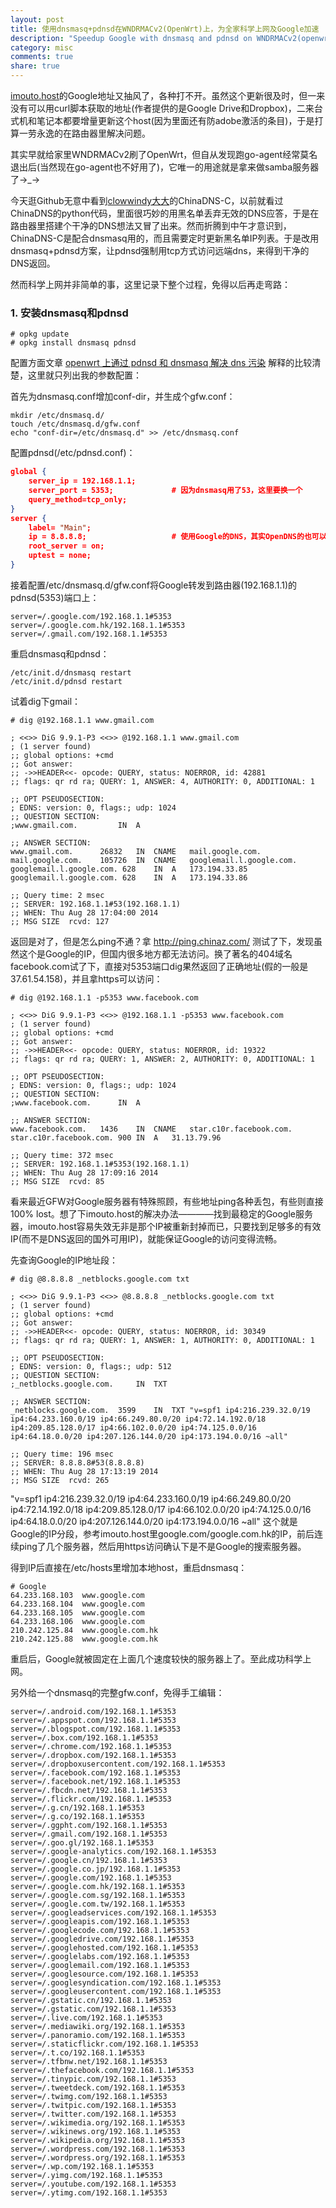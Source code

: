 ```yaml
---
layout: post
title: 使用dnsmasq+pdnsd在WNDRMACv2(OpenWrt)上，为全家科学上网及Google加速
description: "Speedup Google with dnsmasq and pdnsd on WNDRMACv2(openwrt)"
category: misc
comments: true
share: true
---
```


[imouto.host](https://plus.google.com/100484131192950935968/about)的Google地址又抽风了，各种打不开。虽然这个更新很及时，但一来没有可以用curl脚本获取的地址(作者提供的是Google Drive和Dropbox)，二来台式机和笔记本都要增量更新这个host(因为里面还有防adobe激活的条目)，于是打算一劳永逸的在路由器里解决问题。

其实早就给家里WNDRMACv2刷了OpenWrt，但自从发现跑go-agent经常莫名退出后(当然现在go-agent也不好用了)，它唯一的用途就是拿来做samba服务器了→_→

今天逛Github无意中看到[clowwindy大大](https://github.com/clowwindy)的ChinaDNS-C，以前就看过ChinaDNS的python代码，里面很巧妙的用黑名单丢弃无效的DNS应答，于是在路由器里搭建个干净的DNS想法又冒了出来。然而折腾到中午才意识到，ChinaDNS-C是配合dnsmasq用的，而且需要定时更新黑名单IP列表。于是改用dnsmasq+pdnsd方案，让pdnsd强制用tcp方式访问远端dns，来得到干净的DNS返回。

然而科学上网并非简单的事，这里记录下整个过程，免得以后再走弯路：

### 1. 安装dnsmasq和pdnsd

```Shell
# opkg update
# opkg install dnsmasq pdnsd
```

配置方面文章 [openwrt 上通过 pdnsd 和 dnsmasq 解决 dns 污染](https://wido.me/sunteya/use-openwrt-resolve-gfw-dns-spoofing) 解释的比较清楚，这里就只列出我的参数配置：

首先为dnsmasq.conf增加conf-dir，并生成个gfw.conf：
```Shell
mkdir /etc/dnsmasq.d/
touch /etc/dnsmasq.d/gfw.conf
echo "conf-dir=/etc/dnsmasq.d" >> /etc/dnsmasq.conf
```

配置pdnsd(/etc/pdnsd.conf)：
```JSON
global {
    server_ip = 192.168.1.1;
    server_port = 5353;             # 因为dnsmasq用了53，这里要换一个
    query_method=tcp_only;
}
server {
    label= "Main";
    ip = 8.8.8.8;                   # 使用Google的DNS，其实OpenDNS的也可以
    root_server = on;
    uptest = none;
}
```

接着配置/etc/dnsmasq.d/gfw.conf将Google转发到路由器(192.168.1.1)的pdnsd(5353)端口上：
```
server=/.google.com/192.168.1.1#5353
server=/.google.com.hk/192.168.1.1#5353
server=/.gmail.com/192.168.1.1#5353
```

重启dnsmasq和pdnsd：
```Shell
/etc/init.d/dnsmasq restart
/etc/init.d/pdnsd restart
```

试着dig下gmail：
```Shell
# dig @192.168.1.1 www.gmail.com

; <<>> DiG 9.9.1-P3 <<>> @192.168.1.1 www.gmail.com
; (1 server found)
;; global options: +cmd
;; Got answer:
;; ->>HEADER<<- opcode: QUERY, status: NOERROR, id: 42881
;; flags: qr rd ra; QUERY: 1, ANSWER: 4, AUTHORITY: 0, ADDITIONAL: 1

;; OPT PSEUDOSECTION:
; EDNS: version: 0, flags:; udp: 1024
;; QUESTION SECTION:
;www.gmail.com.         IN  A

;; ANSWER SECTION:
www.gmail.com.      26832   IN  CNAME   mail.google.com.
mail.google.com.    105726  IN  CNAME   googlemail.l.google.com.
googlemail.l.google.com. 628    IN  A   173.194.33.85
googlemail.l.google.com. 628    IN  A   173.194.33.86

;; Query time: 2 msec
;; SERVER: 192.168.1.1#53(192.168.1.1)
;; WHEN: Thu Aug 28 17:04:00 2014
;; MSG SIZE  rcvd: 127
```

返回是对了，但是怎么ping不通？拿 http://ping.chinaz.com/ 测试了下，发现虽然这个是Google的IP，但国内很多地方都无法访问。换了著名的404域名facebook.com试了下，直接对5353端口dig果然返回了正确地址(假的一般是37.61.54.158)，并且拿https可以访问：
```Shell
# dig @192.168.1.1 -p5353 www.facebook.com

; <<>> DiG 9.9.1-P3 <<>> @192.168.1.1 -p5353 www.facebook.com
; (1 server found)
;; global options: +cmd
;; Got answer:
;; ->>HEADER<<- opcode: QUERY, status: NOERROR, id: 19322
;; flags: qr rd ra; QUERY: 1, ANSWER: 2, AUTHORITY: 0, ADDITIONAL: 1

;; OPT PSEUDOSECTION:
; EDNS: version: 0, flags:; udp: 1024
;; QUESTION SECTION:
;www.facebook.com.      IN  A

;; ANSWER SECTION:
www.facebook.com.   1436    IN  CNAME   star.c10r.facebook.com.
star.c10r.facebook.com. 900 IN  A   31.13.79.96

;; Query time: 372 msec
;; SERVER: 192.168.1.1#5353(192.168.1.1)
;; WHEN: Thu Aug 28 17:09:16 2014
;; MSG SIZE  rcvd: 85
```

看来最近GFW对Google服务器有特殊照顾，有些地址ping各种丢包，有些则直接100% lost。想了下imouto.host的解决办法————找到最稳定的Google服务器，imouto.host容易失效无非是那个IP被重新封掉而已，只要找到足够多的有效IP(而不是DNS返回的国外可用IP)，就能保证Google的访问变得流畅。

先查询Google的IP地址段：

```Shell
# dig @8.8.8.8 _netblocks.google.com txt

; <<>> DiG 9.9.1-P3 <<>> @8.8.8.8 _netblocks.google.com txt
; (1 server found)
;; global options: +cmd
;; Got answer:
;; ->>HEADER<<- opcode: QUERY, status: NOERROR, id: 30349
;; flags: qr rd ra; QUERY: 1, ANSWER: 1, AUTHORITY: 0, ADDITIONAL: 1

;; OPT PSEUDOSECTION:
; EDNS: version: 0, flags:; udp: 512
;; QUESTION SECTION:
;_netblocks.google.com.     IN  TXT

;; ANSWER SECTION:
_netblocks.google.com.  3599    IN  TXT "v=spf1 ip4:216.239.32.0/19 ip4:64.233.160.0/19 ip4:66.249.80.0/20 ip4:72.14.192.0/18 ip4:209.85.128.0/17 ip4:66.102.0.0/20 ip4:74.125.0.0/16 ip4:64.18.0.0/20 ip4:207.126.144.0/20 ip4:173.194.0.0/16 ~all"

;; Query time: 196 msec
;; SERVER: 8.8.8.8#53(8.8.8.8)
;; WHEN: Thu Aug 28 17:13:19 2014
;; MSG SIZE  rcvd: 265
```

"v=spf1 ip4:216.239.32.0/19 ip4:64.233.160.0/19 ip4:66.249.80.0/20 ip4:72.14.192.0/18 ip4:209.85.128.0/17 ip4:66.102.0.0/20 ip4:74.125.0.0/16 ip4:64.18.0.0/20 ip4:207.126.144.0/20 ip4:173.194.0.0/16 ~all"
这个就是Google的IP分段，参考imouto.host里google.com/google.com.hk的IP，前后连续ping了几个服务器，然后用https访问确认下是不是Google的搜索服务器。

得到IP后直接在/etc/hosts里增加本地host，重启dnsmasq：
```Shell
# Google
64.233.168.103  www.google.com
64.233.168.104  www.google.com
64.233.168.105  www.google.com
64.233.168.106  www.google.com
210.242.125.84  www.google.com.hk
210.242.125.88  www.google.com.hk
```

重启后，Google就被固定在上面几个速度较快的服务器上了。至此成功科学上网。

另外给一个dnsmasq的完整gfw.conf，免得手工编辑：
```
server=/.android.com/192.168.1.1#5353
server=/.appspot.com/192.168.1.1#5353
server=/.blogspot.com/192.168.1.1#5353
server=/.box.com/192.168.1.1#5353
server=/.chrome.com/192.168.1.1#5353
server=/.dropbox.com/192.168.1.1#5353
server=/.dropboxusercontent.com/192.168.1.1#5353
server=/.facebook.com/192.168.1.1#5353
server=/.facebook.net/192.168.1.1#5353
server=/.fbcdn.net/192.168.1.1#5353
server=/.flickr.com/192.168.1.1#5353
server=/.g.cn/192.168.1.1#5353
server=/.g.co/192.168.1.1#5353
server=/.ggpht.com/192.168.1.1#5353
server=/.gmail.com/192.168.1.1#5353
server=/.goo.gl/192.168.1.1#5353
server=/.google-analytics.com/192.168.1.1#5353
server=/.google.cn/192.168.1.1#5353
server=/.google.co.jp/192.168.1.1#5353
server=/.google.com/192.168.1.1#5353
server=/.google.com.hk/192.168.1.1#5353
server=/.google.com.sg/192.168.1.1#5353
server=/.google.com.tw/192.168.1.1#5353
server=/.googleadservices.com/192.168.1.1#5353
server=/.googleapis.com/192.168.1.1#5353
server=/.googlecode.com/192.168.1.1#5353
server=/.googledrive.com/192.168.1.1#5353
server=/.googlehosted.com/192.168.1.1#5353
server=/.googlelabs.com/192.168.1.1#5353
server=/.googlemail.com/192.168.1.1#5353
server=/.googlesource.com/192.168.1.1#5353
server=/.googlesyndication.com/192.168.1.1#5353
server=/.googleusercontent.com/192.168.1.1#5353
server=/.gstatic.cn/192.168.1.1#5353
server=/.gstatic.com/192.168.1.1#5353
server=/.live.com/192.168.1.1#5353
server=/.mediawiki.org/192.168.1.1#5353
server=/.panoramio.com/192.168.1.1#5353
server=/.staticflickr.com/192.168.1.1#5353
server=/.t.co/192.168.1.1#5353
server=/.tfbnw.net/192.168.1.1#5353
server=/.thefacebook.com/192.168.1.1#5353
server=/.tinypic.com/192.168.1.1#5353
server=/.tweetdeck.com/192.168.1.1#5353
server=/.twimg.com/192.168.1.1#5353
server=/.twitpic.com/192.168.1.1#5353
server=/.twitter.com/192.168.1.1#5353
server=/.wikimedia.org/192.168.1.1#5353
server=/.wikinews.org/192.168.1.1#5353
server=/.wikipedia.org/192.168.1.1#5353
server=/.wordpress.com/192.168.1.1#5353
server=/.wordpress.org/192.168.1.1#5353
server=/.wp.com/192.168.1.1#5353
server=/.yimg.com/192.168.1.1#5353
server=/.youtube.com/192.168.1.1#5353
server=/.ytimg.com/192.168.1.1#5353
```
